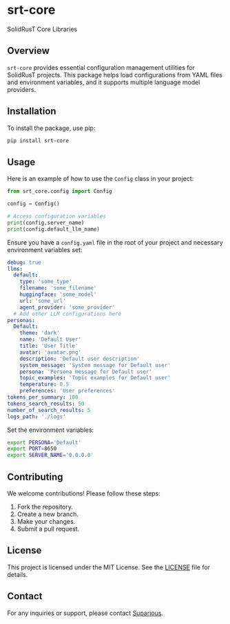 # srt-core

SolidRusT Core Libraries

## Overview

`srt-core` provides essential configuration management utilities for SolidRusT projects. This package helps load configurations from YAML files and environment variables, and it supports multiple language model providers.

## Installation

To install the package, use pip:

```sh
pip install srt-core
```

## Usage

Here is an example of how to use the `Config` class in your project:

```python
from srt_core.config import Config

config = Config()

# Access configuration variables
print(config.server_name)
print(config.default_llm_name)
```

Ensure you have a `config.yaml` file in the root of your project and necessary environment variables set:

```yaml
debug: true
llms:
  default:
    type: 'some_type'
    filename: 'some_filename'
    huggingface: 'some_model'
    url: 'some_url'
    agent_provider: 'some_provider'
  # Add other LLM configurations here
personas:
  Default:
    theme: 'dark'
    name: 'Default User'
    title: 'User Title'
    avatar: 'avatar.png'
    description: 'Default user description'
    system_message: 'System message for Default user'
    persona: 'Persona message for Default user'
    topic_examples: 'Topic examples for Default user'
    temperature: 0.5
    preferences: 'User preferences'
tokens_per_summary: 100
tokens_search_results: 50
number_of_search_results: 5
logs_path: './logs'
```

Set the environment variables:

```sh
export PERSONA='Default'
export PORT=8650
export SERVER_NAME='0.0.0.0'
```

## Contributing

We welcome contributions! Please follow these steps:

1. Fork the repository.
2. Create a new branch.
3. Make your changes.
4. Submit a pull request.

## License

This project is licensed under the MIT License. See the [LICENSE](LICENSE) file for details.

## Contact

For any inquiries or support, please contact [Suparious](mailto:suparious@solidrust.net).
